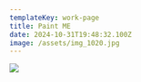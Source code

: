 ```yaml
---
templateKey: work-page
title: Paint ME
date: 2024-10-31T19:48:32.100Z
image: /assets/img_1020.jpg
---
```

![](/assets/paint-me.jpg)